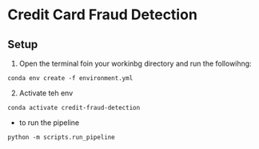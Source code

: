 # Credit Card Fraud Detection


## Setup

1. Open the terminal foin your workinbg directory and run the followihng: 
```
conda env create -f environment.yml
```
2. Activate teh env
```
conda activate credit-fraud-detection
```

- to run the pipeline
```
python -m scripts.run_pipeline
```

